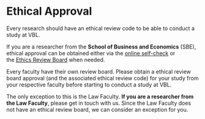 
# Ethical Approval

Every research should have an ethical review code to be able to conduct a study at VBL.

If you are a researcher from the **School of Business and Economics** (SBE), ethical approval can be obtained either via the [online self-check](https://vueconomics.eu.qualtrics.com/jfe/form/SV_1SKjMzceWRZIk9D) or the [Ethics Review Board](https://vu.nl/en/about-vu/more-about/research-office) when needed.

Every faculty have their own review board. Please obtain a ethical review board approval (and the associated ethical review code) for your study from your respective faculty before starting to conduct a study at VBL. 

The only exception to this is the Law Faculty. **If you are a researcher from the Law Faculty**, please get in touch with us. Since the Law Faculty does not have an ethical review board, we can consider an exception for you. 
